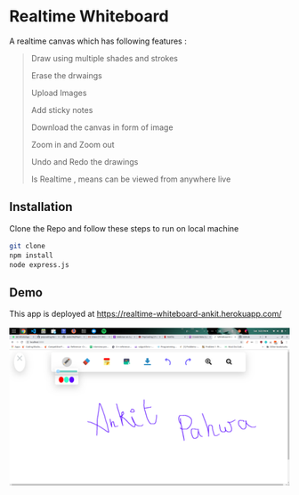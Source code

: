 # Realtime Whiteboard

A realtime canvas which has following features :
>
> Draw using multiple shades and strokes
>
> Erase the drwaings
>
> Upload Images
>
> Add sticky notes
> 
> Download the canvas in form of image
>
> Zoom in and Zoom out
>
> Undo and Redo the drawings
>
> Is Realtime , means can be viewed from anywhere live
>

## Installation

Clone the Repo and follow these steps to run on local machine

```bash
git clone
npm install
node express.js
```

## Demo 

This app is deployed at https://realtime-whiteboard-ankit.herokuapp.com/
<br> <br>
![Whiteboard by Ankit Pahwa](./demo.png "Whiteboard by Ankit Pahwa")
